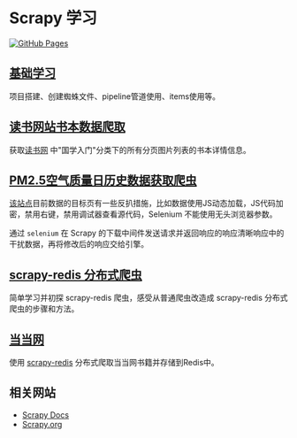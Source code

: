 # Scrapy 学习

[![GitHub Pages](https://github.com/curder/scrapy-study/actions/workflows/build-docs.yml/badge.svg?branch=master)](https://curder.github.io/scrapy-study)

## [基础学习](examples/basic/README.md)

项目搭建、创建蜘蛛文件、pipeline管道使用、items使用等。

## [读书网站书本数据爬取](examples/dushu.com/README.md)

获取[读书网](https://www.dushu.com/book/1617.html) 中"国学入门"分类下的所有分页图片列表的书本详情信息。

## [PM2.5空气质量日历史数据获取爬虫](examples/aqistudy.cn/README.md)

[该站点](https://www.aqistudy.cn/historydata/)目前数据的目标页有一些反扒措施，比如数据使用JS动态加载，JS代码加密，禁用右键，禁用调试器查看源代码，Selenium 不能使用无头浏览器参数。

通过 `selenium` 在 Scrapy 的下载中间件发送请求并返回响应的响应清晰响应中的干扰数据，再将修改后的响应交给引擎。


## [scrapy-redis 分布式爬虫](examples/redis/README.md)

简单学习并初探 scrapy-redis 爬虫，感受从普通爬虫改造成 scrapy-redis 分布式爬虫的步骤和方法。

## [当当网](examples/dangdang.com/README.md)

使用 [scrapy-redis](https://github.com/rmax/scrapy-redis) 分布式爬取当当网书籍并存储到Redis中。


## 相关网站

- [Scrapy Docs](https://docs.scrapy.org/en/latest/)
- [Scrapy.org](https://scrapy.org/)